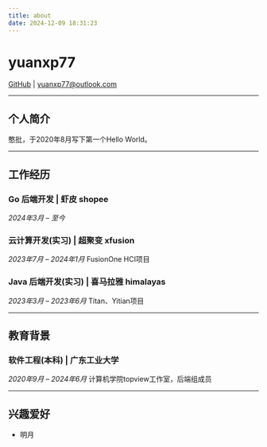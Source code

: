 ```yaml
---
title: about
date: 2024-12-09 18:31:23
---
```


# yuanxp77

[GitHub](https://github.com/yuanxp77) | yuanxp77@outlook.com

---

## 个人简介

憨批，于2020年8月写下第一个Hello World。

---

## 工作经历

### Go 后端开发 | 虾皮 shopee
*2024年3月 – 至今*

### 云计算开发(实习) | 超聚变 xfusion
*2023年7月 – 2024年1月*
FusionOne HCI项目

### Java 后端开发(实习) | 喜马拉雅 himalayas
*2023年3月 – 2023年6月*
Titan、Yitian项目

---

## 教育背景

### 软件工程(本科) | 广东工业大学
*2020年9月 – 2024年6月*
计算机学院topview工作室，后端组成员

---

## 兴趣爱好

- 明月
